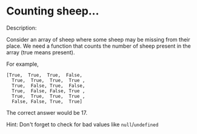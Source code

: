 # Counting sheep...
Description:

Consider an array of sheep where some sheep may be missing from their place. We need a function that counts the number of sheep present in the array (true means present).

For example,
```
[True,  True,  True,  False,
  True,  True,  True,  True ,
  True,  False, True,  False,
  True,  False, False, True ,
  True,  True,  True,  True ,
  False, False, True,  True]
```
The correct answer would be 17.

Hint: Don't forget to check for bad values like ```null```/```undefined```
